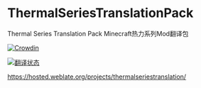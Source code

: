 # ThermalSeriesTranslationPack
Thermal Series Translation Pack Minecraft热力系列Mod翻译包

[![Crowdin](https://badges.crowdin.net/thermalseriestranslation/localized.svg)](https://crowdin.com/project/thermalseriestranslation)

<a href="https://hosted.weblate.org/engage/thermalseriestranslation/">
<img src="https://hosted.weblate.org/widgets/thermalseriestranslation/-/svg-badge.svg" alt="翻译状态" />
</a>

https://hosted.weblate.org/projects/thermalseriestranslation/
